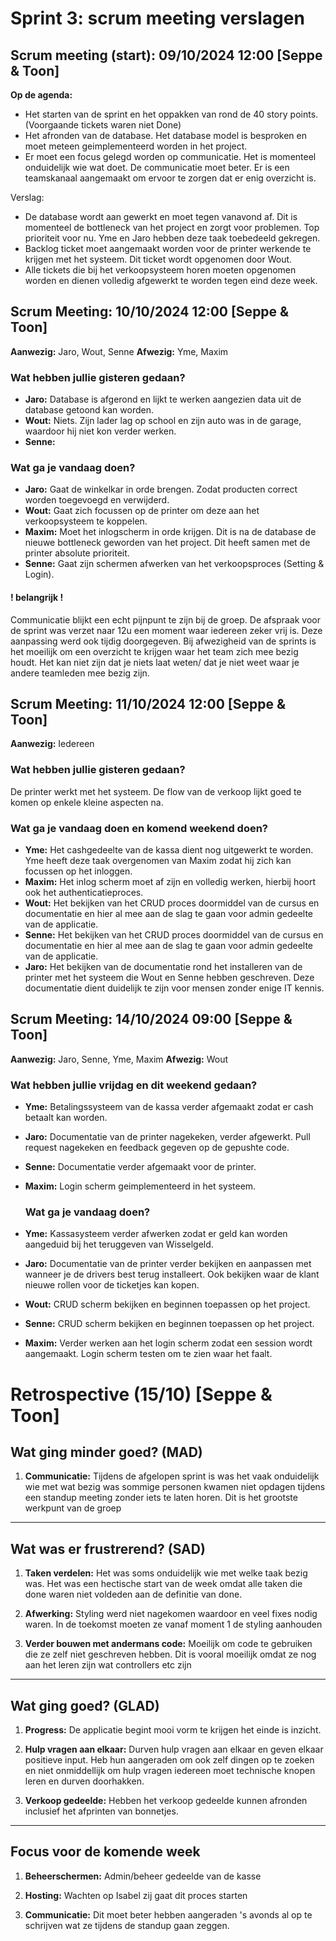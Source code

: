 # Sprint 3: scrum meeting verslagen

## Scrum meeting (start): 09/10/2024 12:00 [Seppe & Toon]

**Op de agenda:**

- Het starten van de sprint en het oppakken van rond de 40 story points. (Voorgaande tickets waren niet Done)
- Het afronden van de database. Het database model is besproken en moet meteen geimplementeerd worden in het project.
- Er moet een focus gelegd worden op communicatie. Het is momenteel onduidelijk wie wat doet. De communicatie moet beter. Er is een teamskanaal aangemaakt om ervoor te zorgen dat er enig overzicht is.


Verslag:

- De database wordt aan gewerkt en moet tegen vanavond af. Dit is momenteel de bottleneck van het project en zorgt voor problemen. Top prioriteit voor nu. Yme en Jaro hebben deze taak toebedeeld gekregen.
- Backlog ticket moet aangemaakt worden voor de printer werkende te krijgen met het systeem. Dit ticket wordt opgenomen door Wout.
- Alle tickets die bij het verkoopsysteem horen moeten opgenomen worden en dienen volledig afgewerkt te worden tegen eind deze week.


## Scrum Meeting: 10/10/2024 12:00 [Seppe & Toon]

**Aanwezig:**  Jaro, Wout, Senne 
**Afwezig:** Yme, Maxim

### Wat hebben jullie gisteren gedaan?

- **Jaro:** Database is afgerond en lijkt te werken aangezien data uit de database getoond kan worden. 
- **Wout:** Niets. Zijn lader lag op school en zijn auto was in de garage, waardoor hij niet kon verder werken.
- **Senne:** 

### Wat ga je vandaag doen?

- **Jaro:** Gaat de winkelkar in orde brengen. Zodat producten correct worden toegevoegd en verwijderd.
- **Wout:** Gaat zich focussen op de printer om deze aan het verkoopsysteem te koppelen.
- **Maxim:** Moet het inlogscherm in orde krijgen. Dit is na de database de nieuwe bottleneck geworden van het project. Dit heeft samen met de printer absolute prioriteit. 
- **Senne:** Gaat zijn schermen afwerken van het verkoopsproces (Setting & Login).

#### ! belangrijk !

Communicatie blijkt een echt pijnpunt te zijn bij de groep. De afspraak voor de sprint was verzet naar 12u een moment waar iedereen zeker vrij is. Deze aanpassing werd ook tijdig doorgegeven. Bij afwezigheid van de sprints is het moeilijk om een overzicht te krijgen waar het team zich mee bezig houdt. Het kan niet zijn dat je niets laat weten/ dat je niet weet waar je andere teamleden mee bezig zijn.


## Scrum Meeting: 11/10/2024 12:00 [Seppe & Toon]

**Aanwezig:** Iedereen

### Wat hebben jullie gisteren gedaan?
De printer werkt met het systeem. De flow van de verkoop lijkt goed te komen op enkele kleine aspecten na.

### Wat ga je vandaag doen en komend weekend doen?

- **Yme:** Het cashgedeelte van de kassa dient nog uitgewerkt te worden. Yme heeft deze taak overgenomen van Maxim zodat hij zich kan focussen op het inloggen.
- **Maxim:** Het inlog scherm moet af zijn en volledig werken, hierbij hoort ook het authenticatieproces.
- **Wout:** Het bekijken van het CRUD proces doormiddel van de cursus en documentatie en hier al mee aan de slag te gaan voor admin gedeelte van de applicatie.
- **Senne:** Het bekijken van het CRUD proces doormiddel van de cursus en documentatie en hier al mee aan de slag te gaan voor admin gedeelte van de applicatie.
- **Jaro:** Het bekijken van de documentatie rond het installeren van de printer met het systeem die Wout en Senne hebben geschreven. Deze documentatie dient duidelijk te zijn voor mensen zonder enige IT kennis.

## Scrum Meeting: 14/10/2024 09:00 [Seppe & Toon]

**Aanwezig:** Jaro, Senne, Yme, Maxim
**Afwezig:** Wout

### Wat hebben jullie vrijdag en dit weekend gedaan?
- **Yme:** Betalingssysteem van de kassa verder afgemaakt zodat er cash betaalt kan worden.
- **Jaro:** Documentatie van de printer nagekeken, verder afgewerkt. Pull request nagekeken en feedback gegeven op de gepushte code.
- **Senne:** Documentatie verder afgemaakt voor de printer.
- **Maxim:** Login scherm geimplementeerd in het systeem.

  ### Wat ga je vandaag doen?
- **Yme:** Kassasysteem verder afwerken zodat er geld kan worden aangeduid bij het teruggeven van Wisselgeld.
- **Jaro:** Documentatie van de printer verder bekijken en aanpassen met wanneer je de drivers best terug installeert. Ook bekijken waar de klant nieuwe rollen voor de ticketjes kan kopen.
- **Wout:** CRUD scherm bekijken en beginnen toepassen op het project.
- **Senne:** CRUD scherm bekijken en beginnen toepassen op het project.
- **Maxim:** Verder werken aan het login scherm zodat een session wordt aangemaakt. Login scherm testen om te zien waar het faalt.

  
# Retrospective (15/10) [Seppe & Toon]

## Wat ging minder goed? (MAD)

1. **Communicatie:** Tijdens de afgelopen sprint is was het vaak onduidelijk wie met wat bezig was sommige personen kwamen niet opdagen tijdens een standup meeting zonder iets te laten horen. Dit is het grootste werkpunt van de groep

---

## Wat was er frustrerend? (SAD)

1. **Taken verdelen:** Het was soms onduidelijk wie met welke taak bezig was. Het was een hectische start van de week omdat alle taken die done waren niet voldeden aan de definitie van done. 
   
2. **Afwerking:** Styling werd niet nagekomen waardoor en veel fixes nodig waren. In de toekomst moeten ze vanaf moment 1 de styling aanhouden

3. **Verder bouwen met andermans code:** Moeilijk om code te gebruiken die ze zelf niet geschreven hebben. Dit is vooral moeilijk omdat ze nog aan het leren zijn wat controllers etc zijn

---


## Wat ging goed? (GLAD)

1. **Progress:** De applicatie begint mooi vorm te krijgen het einde is inzicht. 

2. **Hulp vragen aan elkaar:** Durven hulp vragen aan elkaar en geven elkaar positieve input. Heb hun aangeraden om ook zelf dingen op te zoeken en niet onmiddellijk om hulp vragen iedereen moet technische knopen leren en durven doorhakken.

3. **Verkoop gedeelde:** Hebben het verkoop gedeelde kunnen afronden inclusief het afprinten van bonnetjes.

---

## Focus voor de komende week

1. **Beheerschermen:** Admin/beheer gedeelde van de kasse

2. **Hosting:** Wachten op Isabel zij gaat dit proces starten

3. **Communicatie:** Dit moet beter hebben aangeraden 's avonds al op te schrijven wat ze tijdens de standup gaan zeggen.